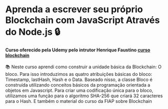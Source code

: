 # Aprenda a escrever seu próprio Blockchain com JavaScript Através do Node.js  :lock:

#### Curso oferecido pela Udemy pelo intrutor Henrique Faustino [curso blockchain](https://www.udemy.com/course/blockchain-com-nodejs-contrua-a-sua-blockchain/learn/lecture/25484012#overview)

:books: Neste curso aprendi como construir a unidade básica da Blockchain: O bloco. Para isso introduzimos as quatro atribuições básicas do bloco: Timestamp, lastHash, Hash e o Data. Baseado nisso, a classe Bloco é construída utilizando conceitos básicos da programação orientada a objetos em Javascript.  Para criar uma codificação única para o bloco, utilizamos uma função para o algoritmo SHA-256 que criará 32 caracteres para o Hash.
 E também o material do curso da FIAP sobre Blockchain 
